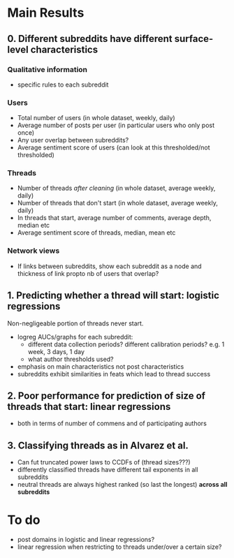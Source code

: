 # Main Results

## 0. Different subreddits have different surface-level characteristics

### Qualitative information
- specific rules to each subreddit

### Users
- Total number of users (in whole dataset, weekly, daily)
- Average number of posts per user (in particular users who only post once)
- Any user overlap between subreddits?
- Average sentiment score of users (can look at this thresholded/not thresholded)

### Threads
- Number of threads _after cleaning_ (in whole dataset, average weekly, daily)
- Number of threads that don't start (in whole dataset, average weekly, daily)
- In threads that start, average number of comments, average depth, median etc
- Average sentiment score of threads, median, mean etc

### Network views
- If links between subreddits, show each subreddit as a node and thickness of link propto nb of users that overlap?

## 1. Predicting whether a thread will start: logistic regressions

Non-negligeable portion of threads never start.

- logreg AUCs/graphs for each subreddit:
    - different data collection periods? different calibration periods? e.g. 1 week, 3 days, 1 day
    - what author thresholds used?
- emphasis on main characteristics not post characteristics
- subreddits exhibit similarities in feats which lead to thread success

## 2. Poor performance for prediction of size of threads that start: linear regressions
- both in terms of number of commens and of participating authors

## 3. Classifying threads as in Alvarez et al.
- Can fut truncated power laws to CCDFs of (thread sizes???)
- differently classified threads have different tail exponents in all subreddits
- neutral threads are always highest ranked (so last the longest) **across all subreddits**

# To do
- post domains in logistic and linear regressions?
- linear regression when restricting to threads under/over a certain size?